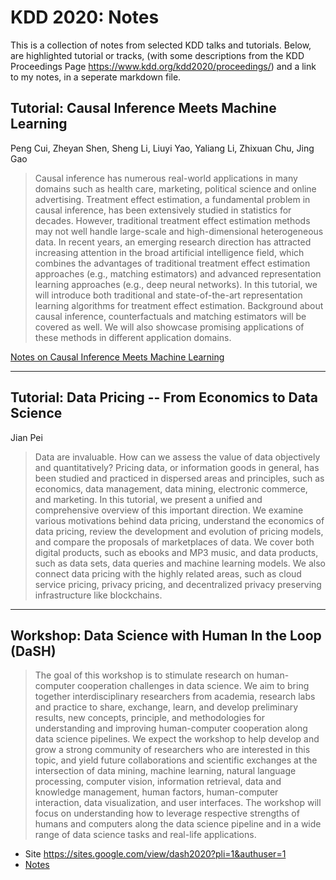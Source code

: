 # KDD 2020: Notes

This is a collection of notes from selected KDD talks and tutorials.  Below, are highlighted tutorial or tracks, (with some descriptions from the KDD Proceedings Page <https://www.kdd.org/kdd2020/proceedings/>) and a link to my notes, in a seperate markdown file.

## Tutorial: Causal Inference Meets Machine Learning

Peng Cui, Zheyan Shen, Sheng Li, Liuyi Yao, Yaliang Li, Zhixuan Chu, Jing Gao

> Causal inference has numerous real-world applications in many domains such as health care, marketing, political science and online advertising. Treatment effect estimation, a fundamental problem in causal inference, has been extensively studied in statistics for decades. However, traditional treatment effect estimation methods may not well handle large-scale and high-dimensional heterogeneous data. In recent years, an emerging research direction has attracted increasing attention in the broad artificial intelligence field, which combines the advantages of traditional treatment effect estimation approaches (e.g., matching estimators) and advanced representation learning approaches (e.g., deep neural networks). In this tutorial, we will introduce both traditional and state-of-the-art representation learning algorithms for treatment effect estimation. Background about causal inference, counterfactuals and matching estimators will be covered as well. We will also showcase promising applications of these methods in different application domains.

[Notes on Causal Inference Meets Machine Learning](./causal-inference-meets-machine-learning/main.md)

---

## Tutorial: Data Pricing -- From Economics to Data Science

Jian Pei

> Data are invaluable. How can we assess the value of data objectively and quantitatively? Pricing data, or information goods in general, has been studied and practiced in dispersed areas and principles, such as economics, data management, data mining, electronic commerce, and marketing. In this tutorial, we present a unified and comprehensive overview of this important direction. We examine various motivations behind data pricing, understand the economics of data pricing, review the development and evolution of pricing models, and compare the proposals of marketplaces of data. We cover both digital products, such as ebooks and MP3 music, and data products, such as data sets, data queries and machine learning models. We also connect data pricing with the highly related areas, such as cloud service pricing, privacy pricing, and decentralized privacy preserving infrastructure like blockchains.

---

## Workshop: Data Science with Human In the Loop (DaSH)

> The goal of this workshop is to stimulate research on human-computer cooperation challenges in data science. We aim to bring together interdisciplinary researchers from academia, research labs and practice to share, exchange, learn, and develop preliminary results, new concepts, principle, and methodologies for understanding and improving human-computer cooperation along data science pipelines. We expect the workshop to help develop and grow a strong community of researchers who are interested in this topic, and yield future collaborations and scientific exchanges at the intersection of data mining, machine learning, natural language processing, computer vision, information retrieval, data and knowledge management, human factors, human-computer interaction, data visualization, and user interfaces. The workshop will focus on understanding how to leverage respective strengths of humans and computers along the data science pipeline and in a wide range of data science tasks and real-life applications. 

- Site <https://sites.google.com/view/dash2020?pli=1&authuser=1>
- [Notes](./data-science-with-human-in-the-loop/main.md)
